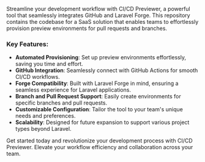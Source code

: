 Streamline your development workflow with CI/CD Previewer, a powerful tool that seamlessly integrates GitHub and Laravel Forge. This repository contains the codebase for a SaaS solution that enables teams to effortlessly provision preview environments for pull requests and branches.

### Key Features:

- **Automated Provisioning**: Set up preview environments effortlessly, saving you time and effort.
- **GitHub Integration**: Seamlessly connect with GitHub Actions for smooth CI/CD workflows.
- **Forge Compatibility**: Built with Laravel Forge in mind, ensuring a seamless experience for Laravel applications.
- **Branch and Pull Request Support**: Easily create environments for specific branches and pull requests.
- **Customizable Configuration**: Tailor the tool to your team's unique needs and preferences.
- **Scalability**: Designed for future expansion to support various project types beyond Laravel.

Get started today and revolutionize your development process with CI/CD Previewer. Elevate your workflow efficiency and collaboration across your team.
